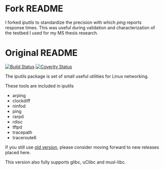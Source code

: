 # Fork README
I forked _iputils_ to standardize the precision with which _ping_ reports response times. This was useful during validation and characterization of the testbed I used for my MS thesis research.

# Original README
[![Build Status](https://travis-ci.org/iputils/iputils.svg?branch=master)](https://travis-ci.org/iputils/iputils)
[![Coverity Status](https://scan.coverity.com/projects/1944/badge.svg?flat=1)](https://scan.coverity.com/projects/1944)

The iputils package is set of small useful utilities for Linux networking.

These tools are included in iputils
- arping
- clockdiff
- ninfod
- ping
- rarpd
- rdisc
- tftpd
- tracepath
- traceroute6

If you still use [old version](http://www.skbuff.net/iputils/), please consider moving forward to new releases placed here.

This version also fully supports glibc, uClibc and musl-libc.

<!-- vim: set tw=80: -->
